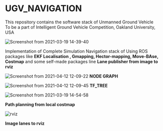 # UGV_NAVIGATION
This repository contains the software stack of Unmanned Ground Vehicle To be a part of Intelligent Ground Vehicle Competition, Oakland University, USA


![Screenshot from 2021-03-19 14-39-40](https://user-images.githubusercontent.com/75561320/114373410-2bfcea00-9ba0-11eb-8060-bbfb15317b86.png)

Implementation of Complete Simulation Navigation stack of Using ROS packages like **EKF Localisation , Gmapping, Hector-mapping, Move-BAse, Costmap** and some self-made packages line **Lane publisher from image to rviz**

![Screenshot from 2021-04-12 12-09-22](https://user-images.githubusercontent.com/75561320/114376323-25bc3d00-9ba3-11eb-9405-52dbb6662913.png)
**NODE GRAPH**

![Screenshot from 2021-04-12 12-09-45](https://user-images.githubusercontent.com/75561320/114376359-2ead0e80-9ba3-11eb-8d99-71e7a77aac6c.png)
**TF_TREE**

![Screenshot from 2021-03-19 14-54-58](https://user-images.githubusercontent.com/75561320/114376417-3cfb2a80-9ba3-11eb-8737-771711a85c45.png)

**Path planning from local costmap**

![rviz](https://user-images.githubusercontent.com/75561320/114376542-556b4500-9ba3-11eb-90f3-77b1e5b4fb2a.png)

**Image lanes to rviz**
